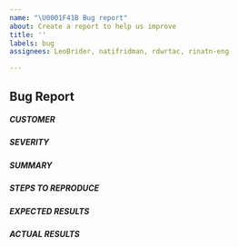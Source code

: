 ```yaml
---
name: "\U0001F41B Bug report"
about: Create a report to help us improve
title: ''
labels: bug
assignees: LeoBrider, natifridman, rdwrtac, rinatn-eng

---
```


## Bug Report 

##### CUSTOMER
<!--- The customer account name -->

##### SEVERITY
<!--- Low/High/Critical -->

##### SUMMARY
<!--- Explain the problem briefly -->

##### STEPS TO REPRODUCE
<!--- Show exactly how to reproduce the problem, using a minimal test-case. -->


##### EXPECTED RESULTS
<!--- What did you expect to happen when running the steps above? -->

##### ACTUAL RESULTS
<!--- What actually happened? Include screenshots, if applicable. -->

<!--- Paste verbatim tracebacks here, if applicable. -->
```

```
